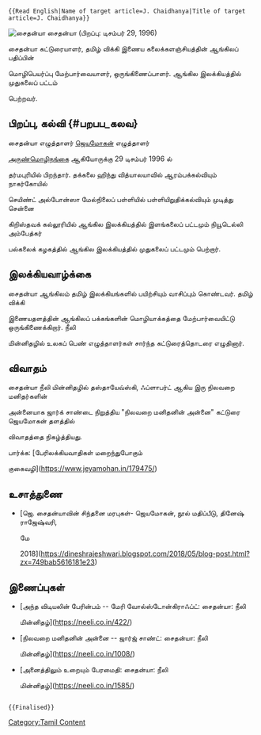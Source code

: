 ```{=mediawiki}
{{Read English|Name of target article=J. Chaidhanya|Title of target article=J. Chaidhanya}}
```
![சைதன்யா](Chaidhanya2.jpg "சைதன்யா") சைதன்யா (பிறப்பு: டிசம்பர் 29, 1996)
சைதன்யா கட்டுரையாளர், தமிழ் விக்கி இணைய கலைக்களஞ்சியத்தின் ஆங்கிலப் பதிப்பின்
மொழிபெயர்ப்பு மேற்பார்வையாளர், ஒருங்கிணைப்பாளர். ஆங்கில இலக்கியத்தில் முதுகலைப் பட்டம்
பெற்றவர்.

## பிறப்பு, கல்வி {#பறபப_கலவ}

சைதன்யா எழுத்தாளர் [ஜெயமோகன்](ஜெயமோகன் "wikilink") எழுத்தாளர்
[அருண்மொழிநங்கை](அருண்மொழிநங்கை "wikilink") ஆகியோருக்கு 29 டிசம்பர் 1996 ல்
தர்மபுரியில் பிறந்தார். தக்கலை ஹிந்து வித்யாலயாவில் ஆரம்பக்கல்வியும் நாகர்கோயில்
செயிண்ட் அல்போன்ஸா மேல்நிலைப் பள்ளியில் பள்ளியிறுதிக்கல்வியும் முடித்து சென்னை
கிறிஸ்தவக் கல்லூரியில் ஆங்கில இலக்கியத்தில் இளங்கலைப் பட்டமும் நியூடெல்லி அம்பேத்கர்
பல்கலைக் கழகத்தில் ஆங்கில இலக்கியத்தில் முதுகலைப் பட்டமும் பெற்றார்.

## இலக்கியவாழ்க்கை

சைதன்யா ஆங்கிலம் தமிழ் இலக்கியங்களில் பயிற்சியும் வாசிப்பும் கொண்டவர். தமிழ் விக்கி
இணையதளத்தின் ஆங்கிலப் பக்கங்களின் மொழியாக்கத்தை மேற்பார்வையிட்டு ஒருங்கிணைக்கிறார். நீலி
மின்னிதழில் உலகப் பெண் எழுத்தாளர்கள் சார்ந்த கட்டுரைத்தொடரை எழுதினார்.

## விவாதம்

சைதன்யா நீலி மின்னிதழில் தஸ்தாயேவ்ஸ்கி, ஃப்ளாபர்ட் ஆகிய இரு நிலவறை மனிதர்களின்
அன்னையாக ஜார்க் சாண்டை நிறுத்திய "நிலவறை மனிதனின் அன்னை" கட்டுரை ஜெயமோகன் தளத்தில்
விவாதத்தை நிகழ்த்தியது.

பார்க்க: [பேரிலக்கியவாதிகள் மறைந்துபோகும்
குகைவழி](https://www.jeyamohan.in/179475/)

## உசாத்துணை

-   [ஜெ. சைதன்யாவின் சிந்தனை மரபுகள்- ஜெயமோகன், நூல் மதிப்பீடு, தினேஷ் ராஜேஷ்வரி,
    மே
    2018](https://dineshrajeshwari.blogspot.com/2018/05/blog-post.html?zx=749bab5616181e23)

## இணைப்புகள்

-   [அந்த விடியலின் பேரின்பம் -- மேரி வோல்ஸ்டோன்கிராஃப்ட்: சைதன்யா: நீலி
    மின்னிதழ்](https://neeli.co.in/422/)
-   [நிலவறை மனிதனின் அன்னை -- ஜார்ஜ் சாண்ட்: சைதன்யா: நீலி
    மின்னிதழ்](https://neeli.co.in/1008/)
-   [அனைத்திலும் உறையும் பேரமைதி: சைதன்யா: நீலி
    மின்னிதழ்](https://neeli.co.in/1585/)

```{=mediawiki}
{{Finalised}}
```
[Category:Tamil Content](Category:Tamil_Content "wikilink")
